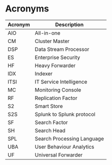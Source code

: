 # Acronyms

| Acronym | Description |
| ------- | ----------- |
| AIO  | All-in-one |
| CM   | Cluster Master |
| DSP  | Data Stream Processor |
| ES   | Enterprise Security |
| HF   | Heavy Forwarder |
| IDX  | Indexer |
| ITSI | IT Service Intelligence |
| MC   | Monitoring Console |
| RF   | Replication Factor |
| S2   | Smart Store |
| S2S  | Splunk to Splunk protocol |
| SF   | Search Factor |
| SH   | Search Head |
| SPL  | Search Processing Language |
| UBA  | User Behaviour Analytics |
| UF   | Universal Forwarder |
